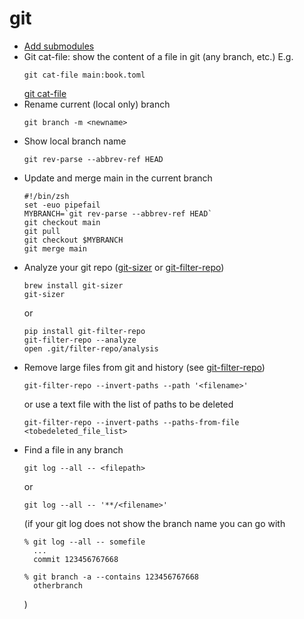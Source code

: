 # git

- [Add submodules](https://devconnected.com/how-to-add-and-update-git-submodules/)
- Git cat-file: show the content of a file in git (any branch, etc.) E.g.
  ```
  git cat-file main:book.toml
  ```
  [git cat-file](https://git-scm.com/docs/git-cat-file)
- Rename current (local only) branch
  ```
  git branch -m <newname>
  ```
- Show local branch name
  ```
  git rev-parse --abbrev-ref HEAD
  ```
- Update and merge main in the current branch
  ```
  #!/bin/zsh
  set -euo pipefail
  MYBRANCH=`git rev-parse --abbrev-ref HEAD`
  git checkout main
  git pull
  git checkout $MYBRANCH
  git merge main
  ```  
- Analyze your git repo ([git-sizer](https://github.com/github/git-sizer) or [git-filter-repo](https://github.com/newren/git-filter-repo))
  ```
  brew install git-sizer
  git-sizer
  ```
  or
  ```
  pip install git-filter-repo
  git-filter-repo --analyze
  open .git/filter-repo/analysis
  ```
- Remove large files from git and history (see [git-filter-repo](https://github.com/newren/git-filter-repo))
  ```
  git-filter-repo --invert-paths --path '<filename>'
  ```
  or use a text file with the list of paths to be deleted
  ```
  git-filter-repo --invert-paths --paths-from-file <tobedeleted_file_list>
  ```
- Find a file in any branch
  ```
  git log --all -- <filepath>
  ```
  or
  ```
  git log --all -- '**/<filename>'
  ```
  (if your git log does not show the branch name you can go with
  ```
  % git log --all -- somefile
    ...
    commit 123456767668

  % git branch -a --contains 123456767668
    otherbranch
  ```
  )
  

